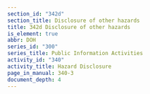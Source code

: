 ```yaml
---
section_id: "342d"
section_title: Disclosure of other hazards
title: 342d Disclosure of other hazards
is_element: true
abbr: DOH
series_id: "300"
series_title: Public Information Activities
activity_id: "340"
activity_title: Hazard Disclosure
page_in_manual: 340-3
document_depth: 4
---
```


